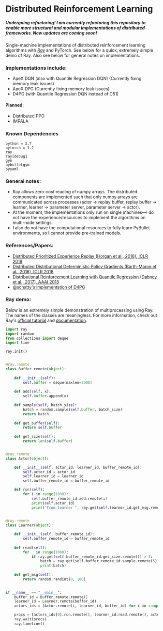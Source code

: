 # Distributed Reinforcement Learning 

##### Undergoing refactoring! I am currently refactoring this repository to enable more structural and modular implementations of distributed frameworks. New updates are coming soon!


Single-machine implementations of distributed reinforcement learning algorithms with [*Ray*](https://github.com/ray-project/ray) and PyTorch. See below for a quick, extremely simple demo of Ray. Also see below for general notes on implementations.

### Implementations include:

- ApeX DQN (also with Quantile Regression DQN) (Currently fixing memory leak issues)
- ApeX DPG (Currently fixing memory leak issues)
- D4PG (with Quantile Regression DQN instead of C51)

#### Planned:

- Distributed PPO
- IMPALA



### Known Dependencies

```
python = 3.7
pytorch = 1.2
ray
ray[debug]
gym
pybulletgym
pyyaml
```



### General notes:

- Ray allows zero-cost reading of numpy arrays. The distributed components are implemented such that only numpy arrays are communicated across processes (actor -> replay buffer, replay buffer -> learner, learner -> parameter server, parameter server -> actor). 
- At the moment, the implementations only run on single machines—I do not have the experience/resources to implement the algorithms on multi-node settings.
- I also do not have the computational resources to fully learn PyBullet environments, so I cannot provide pre-trained models.



### References/Papers:

- [Distributed Prioritized Experience Replay (Horgan et al., 2018), ICLR 2018](https://arxiv.org/abs/1803.00933)
- [Distributed Distributional Deterministic Policy Gradients (Barth-Maron et al., 2018), ICLR 2018](https://arxiv.org/abs/1804.08617)
- [Distributional Reinforcement Learning with Quantile Regression (Dabney et al., 2017), AAAI 2018](https://arxiv.org/abs/1710.10044)
- [@schatty's implementation of D4PG](https://github.com/schatty/d4pg-pytorch)



### Ray demo:

Below is an extremely simple demonstration of multiprocessing using Ray. The names of the classes are meaningless. For more information, check out Ray's [official tutorial](https://github.com/ray-project/tutorial) and [documentation](https://ray.readthedocs.io/en/latest/index.html).

```python
import ray 
import random
from collections import deque 
import time 

ray.init()


@ray.remote
class Buffer_remote(object):
    
    def __init__(self):
        self.buffer = deque(maxlen=2000)
    
    def add(self, x):
        self.buffer.append(x)
    
    def sample(self, batch_size):
        batch = random.sample(self.buffer, batch_size)
        return batch
    
    def get_buffer(self):
        return self.buffer
    
    def get_size(self):
        return len(self.buffer)


@ray.remote
class Actor(object):

    def __init__(self, actor_id, learner_id, buffer_remote_id):
        self.actor_id = actor_id
        self.learner_id = learner_id
        self.buffer_remote_id = buffer_remote_id 

    def run(self):
        for i in range(1000):
            self.buffer_remote_id.add.remote(i)
            print(self.actor_id)
            print("from learner ", ray.get(self.learner_id.get_msg.remote()))

    
@ray.remote
class Learner(object):

    def __init__(self, buffer_remote_id):
        self.buffer_remote_id = buffer_remote_id
    
    def read(self):
        for _ in range(1000):
            if ray.get(self.buffer_remote_id.get_size.remote()) > 5:
                batch = ray.get(self.buffer_remote_id.sample.remote(5))
                print(batch)
    
    def get_msg(self):
        return random.randint(0, 100)

       
if __name__ == "__main__":
    buffer_id = Buffer_remote.remote()
    learner_id = Learner.remote(buffer_id)
    actors_ids = [Actor.remote(i, learner_id, buffer_id) for i in range(2)]

    procs = [actors_ids[0].run.remote(), learner_id.read.remote(), actors_ids[1].run.remote()]
    ray.wait(procs)
    ray.timeline()
```

